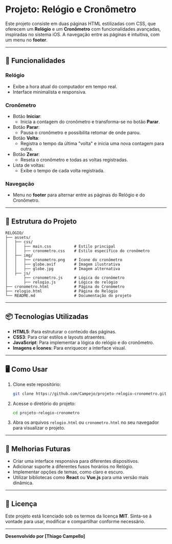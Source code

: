 # Projeto: Relógio e Cronômetro

Este projeto consiste em duas páginas HTML estilizadas com CSS, que oferecem um **Relógio** e um **Cronômetro** com funcionalidades avançadas, inspiradas no sistema iOS. A navegação entre as páginas é intuitiva, com um menu no **footer**.

---

## 🚀 Funcionalidades

### Relógio
- Exibe a hora atual do computador em tempo real.
- Interface minimalista e responsiva.

### Cronômetro
- Botão **Iniciar**:
  - Inicia a contagem do cronômetro e transforma-se no botão **Parar**.
- Botão **Parar**:
  - Pausa o cronômetro e possibilita retomar de onde parou.
- Botão **Volta**:
  - Registra o tempo da última "volta" e inicia uma nova contagem para outra.
- Botão **Zerar**:
  - Reseta o cronômetro e todas as voltas registradas.
- Lista de voltas:
  - Exibe o tempo de cada volta registrada.

### Navegação
- Menu no **footer** para alternar entre as páginas do Relógio e do Cronômetro.

---

## 📂 Estrutura do Projeto

```plaintext
RELÓGIO/
├── assets/
│   ├── css/
│   │   ├── main.css          # Estilo principal
│   │   ├── cronometro.css    # Estilo específico do cronômetro
│   ├── img/
│   │   ├── cronometro.png    # Ícone do cronômetro
│   │   ├── globe.avif        # Imagem ilustrativa
│   │   ├── globe.jpg         # Imagem alternativa
│   ├── js/
│       ├── cronometro.js     # Lógica do cronômetro
│       ├── relogio.js        # Lógica do relógio
├── cronometro.html           # Página do Cronômetro
├── relogio.html              # Página do Relógio
└── README.md                 # Documentação do projeto

```

---

## 📦 Tecnologias Utilizadas
- **HTML5**: Para estruturar o conteúdo das páginas.
- **CSS3**: Para criar estilos e layouts atraentes.
- **JavaScript**: Para implementar a lógica do relógio e do cronômetro.
- **Imagens e Ícones**: Para enriquecer a interface visual.

---

## 🖥️ Como Usar

1. Clone este repositório:
   ```bash
   git clone https://github.com/Campejo/projeto-relogio-cronometro.git
   ```
2. Acesse o diretório do projeto:
   ```bash
   cd projeto-relogio-cronometro
   ```
3. Abra os arquivos `relogio.html` ou `cronometro.html` no seu navegador para visualizar o projeto.

---

## 📝 Melhorias Futuras
- Criar uma interface responsiva para diferentes dispositivos.
- Adicionar suporte a diferentes fusos horários no Relógio.
- Implementar opções de temas, como claro e escuro.
- Utilizar bibliotecas como **React** ou **Vue.js** para uma versão mais dinâmica.

---

## 📄 Licença
Este projeto está licenciado sob os termos da licença **MIT**. Sinta-se à vontade para usar, modificar e compartilhar conforme necessário.

---

**Desenvolvido por [Thiago Campello]**

